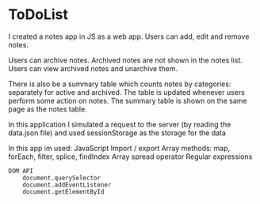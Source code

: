 # ToDoList

I created a notes app in JS as a web app. Users can add, edit and remove notes.

Users can archive notes. Archived notes are not shown in the notes list. Users can view archived notes and unarchive them.

There is also be a summary table which counts notes by categories: separately for active and archived. The table is updated whenever users perform some action on notes. The summary table is shown on the same page as the notes table.

In this application I simulated a request to the server (by reading the data.json file) and used sessionStorage as the storage for the data

In this app im used:
JavaScript
Import / export
Array methods: map, forEach, filter, splice, findIndex
Array spread operator
Regular expressions

    DOM API
        document.querySelector
        document.addEventListener
        document.getElementById
